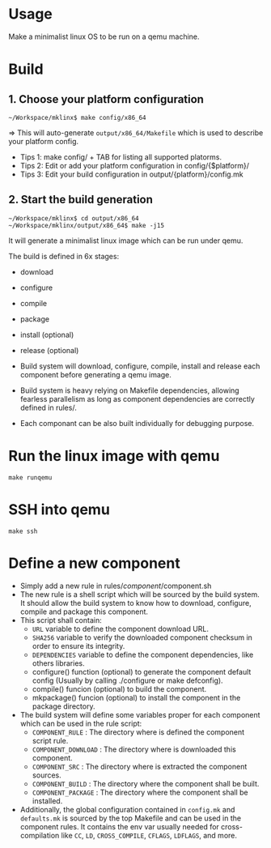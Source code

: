 
# Usage
Make a minimalist linux OS to be run on a qemu machine.

# Build
##  1. Choose your platform configuration
```
~/Workspace/mklinx$ make config/x86_64
```
=> This will auto-generate `output/x86_64/Makefile` which is used to describe your platform config.

- Tips 1: make config/ + TAB for listing all supported platorms.
- Tips 2: Edit or add your platform configuration in config/{$platform}/
- Tips 3: Edit your build configuration in output/{platform}/config.mk

## 2. Start the build generation
```
~/Workspace/mklinx$ cd output/x86_64
~/Workspace/mklinx/output/x86_64$ make -j15
```

It will generate a minimalist linux image which can be run under qemu.

The build is defined in 6x stages:
- download
- configure
- compile
- package
- install (optional)
- release (optional)

- Build system will download, configure, compile, install and release each component before generating a qemu image.
- Build system is heavy relying on Makefile dependencies, allowing fearless parallelism as long as component dependencies are correctly defined in rules/.
- Each componant can be also built individually for debugging purpose.

# Run the linux image with qemu
```
make runqemu
```

# SSH into qemu
```
make ssh
```

# Define a new component
- Simply add a new rule in rules/$component/$component.sh
- The new rule is a shell script which will be sourced by the build system. It should allow the build system to know how to download, configure, compile and package this component.
- This script shall contain:
  - `URL` variable to define the component download URL.
  - `SHA256` variable to verify the downloaded component checksum in order to ensure its integrity.
  - `DEPENDENCIES` variable to define the component dependencies, like others libraries.
  - configure() function (optional) to generate the component default config (Usually by calling ./configure or make defconfig).
  - compile() funcion (optional) to build the component.
  - mkpackage() funcion (optional) to install the component in the package directory.
- The build system will define some variables proper for each component which can be used in the rule script:
  - `COMPONENT_RULE` : The directory where is defined the component script rule.
  - `COMPONENT_DOWNLOAD` : The directory where is downloaded this component.
  - `COMPONENT_SRC` : The directory where is extracted the component sources.
  - `COMPONENT_BUILD` : The directory where the component shall be built.
  - `COMPONENT_PACKAGE` : The directory where the component shall be installed.
- Additionally, the global configuration contained in `config.mk` and `defaults.mk` is sourced by the top Makefile and can be used in the component rules. It contains the env var usually needed for cross-compilation like `CC`, `LD`, `CROSS_COMPILE`, `CFLAGS`, `LDFLAGS`, and more.
